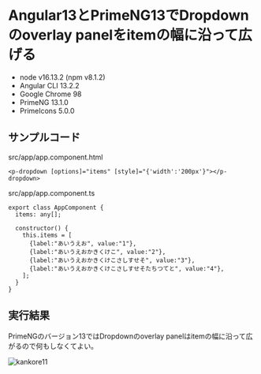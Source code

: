 # Angular13とPrimeNG13でDropdownのoverlay panelをitemの幅に沿って広げる

- node v16.13.2 (npm v8.1.2)
- Angular CLI 13.2.2
- Google Chrome 98
- PrimeNG 13.1.0
- PrimeIcons 5.0.0

## サンプルコード

src/app/app.component.html
```
<p-dropdown [options]="items" [style]="{'width':'200px'}"></p-dropdown>
```

src/app/app.component.ts
```
export class AppComponent {
  items: any[];

  constructor() {
    this.items = [
      {label:"あいうえお", value:"1"},
      {label:"あいうえおかきくけこ", value:"2"},
      {label:"あいうえおかきくけこさしすせそ", value:"3"},
      {label:"あいうえおかきくけこさしすせそたちつてと", value:"4"},
    ];
  }
}
```

## 実行結果

PrimeNGのバージョン13ではDropdownのoverlay panelはitemの幅に沿って広がるので何もしなくてよい。

![kankore11](https://user-images.githubusercontent.com/10959860/154802313-862cc4c1-3d6f-49a5-b5cf-c02c36948e12.png)
